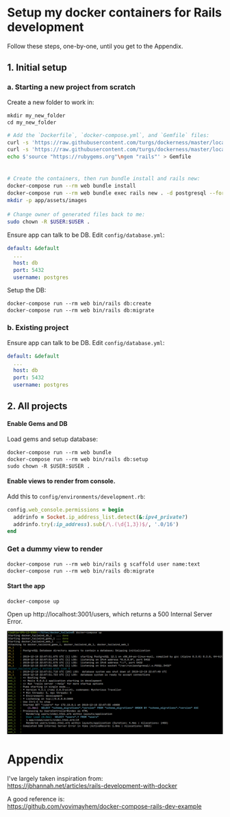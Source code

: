 # Setup my docker containers for Rails development

Follow these steps, one-by-one, until you get to the Appendix.

## 1. Initial setup

### a. Starting a new project from scratch

Create a new folder to work in:

```
mkdir my_new_folder
cd my_new_folder
```

```bash
# Add the `Dockerfile`, `docker-compose.yml`, and `Gemfile` files:
curl -s 'https://raw.githubusercontent.com/turgs/dockerness/master/local_rails/Dockerfile' > Dockerfile
curl -s 'https://raw.githubusercontent.com/turgs/dockerness/master/local_rails/docker-compose.yml' > docker-compose.yml
echo $'source "https://rubygems.org"\ngem "rails"' > Gemfile


# Create the containers, then run bundle install and rails new:
docker-compose run --rm web bundle install
docker-compose run --rm web bundle exec rails new . -d postgresql --force --skip-keeps --skip-action-mailer --skip-action-cable --skip-test --skip-git
mkdir -p app/assets/images

# Change owner of generated files back to me:
sudo chown -R $USER:$USER .
```

Ensure app can talk to be DB. Edit `config/database.yml`:

```yml
default: &default
  ...
  host: db
  port: 5432
  username: postgres
```

Setup the DB:

```shell
docker-compose run --rm web bin/rails db:create
docker-compose run --rm web bin/rails db:migrate
```

### b. Existing project

Ensure app can talk to be DB. Edit `config/database.yml`:

```yml
default: &default
  ...
  host: db
  port: 5432
  username: postgres
```

## 2. All projects

#### Enable Gems and DB

Load gems and setup database:

```shell
docker-compose run --rm web bundle
docker-compose run --rm web bin/rails db:setup
sudo chown -R $USER:$USER .
```

#### Enable views to render from console.

Add this to `config/environments/development.rb`:

```ruby
config.web_console.permissions = begin
  addrinfo = Socket.ip_address_list.detect(&:ipv4_private?)
  addrinfo.try(:ip_address).sub(/\.(\d{1,3})$/, '.0/16')
end
```

### Get a dummy view to render

```shell
docker-compose run --rm web bin/rails g scaffold user name:text
docker-compose run --rm web bin/rails db:migrate
```


#### Start the app

```
docker-compose up
```

Open up http://localhost:3001/users, which returns a 500 Internal Server Error.

![error](500_error.png)


# Appendix

I've largely taken inspiration from:  
https://jbhannah.net/articles/rails-development-with-docker

A good reference is:  
https://github.com/vovimayhem/docker-compose-rails-dev-example
